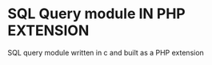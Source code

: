 SQL Query module IN PHP EXTENSION
================= 
SQL query module written in c and built as a PHP extension

